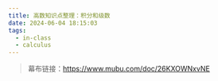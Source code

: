 ```yaml
---
title: 高数知识点整理：积分和级数
date: 2024-06-04 18:15:03
tags:
  - in-class
  - calculus
---
```


> 幕布链接：https://www.mubu.com/doc/26KXOWNxvNE
